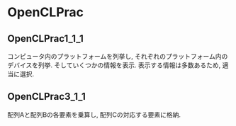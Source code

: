 # OpenCLPrac

## OpenCLPrac1_1_1

コンピュータ内のプラットフォームを列挙し, それぞれのプラットフォーム内のデバイスを列挙.
そしていくつかの情報を表示.
表示する情報は多数あるため, 適当に選択.

## OpenCLPrac3_1_1

配列Aと配列Bの各要素を乗算し, 配列Cの対応する要素に格納.
